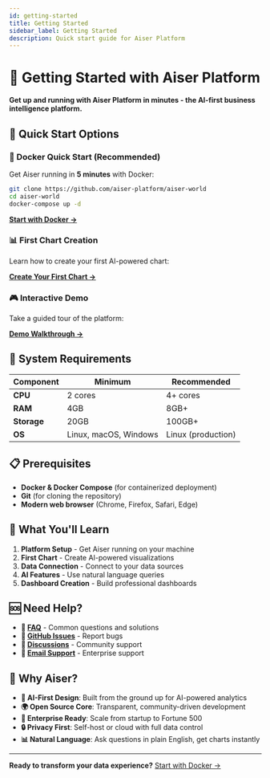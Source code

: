 ```yaml
---
id: getting-started
title: Getting Started
sidebar_label: Getting Started
description: Quick start guide for Aiser Platform
---
```


# 🚀 Getting Started with Aiser Platform

**Get up and running with Aiser Platform in minutes - the AI-first business intelligence platform.**

## 🎯 Quick Start Options

### **🐳 Docker Quick Start (Recommended)**
Get Aiser running in **5 minutes** with Docker:

```bash
git clone https://github.com/aiser-platform/aiser-world
cd aiser-world
docker-compose up -d
```

[**Start with Docker →**](./quick-start-docker)

### **📊 First Chart Creation**
Learn how to create your first AI-powered chart:

[**Create Your First Chart →**](./first-chart)

### **🎮 Interactive Demo**
Take a guided tour of the platform:

[**Demo Walkthrough →**](./demo-walkthrough)

## 🔧 System Requirements

| Component | Minimum | Recommended |
|-----------|---------|-------------|
| **CPU** | 2 cores | 4+ cores |
| **RAM** | 4GB | 8GB+ |
| **Storage** | 20GB | 100GB+ |
| **OS** | Linux, macOS, Windows | Linux (production) |

## 📋 Prerequisites

- **Docker & Docker Compose** (for containerized deployment)
- **Git** (for cloning the repository)
- **Modern web browser** (Chrome, Firefox, Safari, Edge)

## 🚀 What You'll Learn

1. **Platform Setup** - Get Aiser running on your machine
2. **First Chart** - Create AI-powered visualizations
3. **Data Connection** - Connect to your data sources
4. **AI Features** - Use natural language queries
5. **Dashboard Creation** - Build professional dashboards

## 🆘 Need Help?

- **📖 [FAQ](./faq)** - Common questions and solutions
- **🐛 [GitHub Issues](https://github.com/aiser-platform/aiser-world/issues)** - Report bugs
- **💬 [Discussions](https://github.com/aiser-platform/aiser-world/discussions)** - Community support
- **📧 [Email Support](mailto:support@dataticon.com)** - Enterprise support

## 🌟 Why Aiser?

- **🤖 AI-First Design**: Built from the ground up for AI-powered analytics
- **🌍 Open Source Core**: Transparent, community-driven development
- **💼 Enterprise Ready**: Scale from startup to Fortune 500
- **🔒 Privacy First**: Self-host or cloud with full data control
- **📊 Natural Language**: Ask questions in plain English, get charts instantly

---

**Ready to transform your data experience?** [Start with Docker →](./quick-start-docker)
